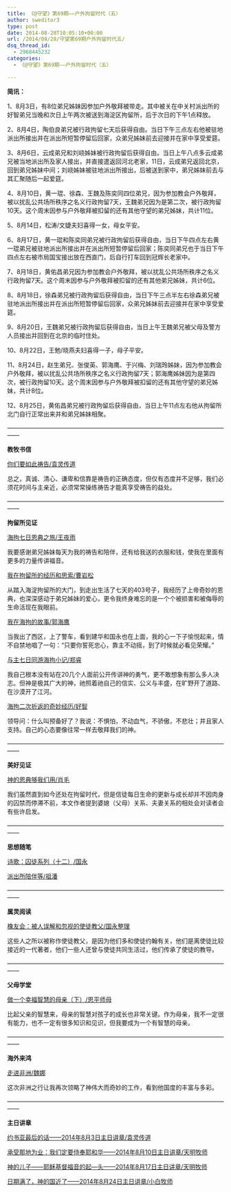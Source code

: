 ```yaml
---
title: 《@守望》第69期——户外拘留时代（五）
author: sweditor3
type: post
date: 2014-08-28T10:05:10+00:00
url: /2014/08/28/守望第69期户外拘留时代五/
dsq_thread_id:
  - 2968445232
categories:
  - 《@守望》第69期——户外拘留时代（五）

---
```

**简讯：**

1、8月3日，有8位弟兄姊妹因参加户外敬拜被带走。其中被关在中关村派出所的好智弟兄当晚和次日上午两次被送到海淀区拘留所，后于次日的下午1点释放。

2、8月4日，陶伯良弟兄被行政拘留七天后获得自由。当日下午三点左右他被驻地派出所接出并在派出所短暂停留后回家，众弟兄姊妹前去迎接并在家中享受爱筵。

3、8月6日，云成弟兄和刘峣姊妹被行政拘留后获得自由。当日上午八点多云成弟兄被当地派出所及家人接出，并直接遣返回河北老家，11日，云成弟兄返回北京，回到弟兄姊妹中间；刘峣姊妹被驻地派出所接出，后被送到家中，弟兄姊妹前去与其汇聚随后一起爱筵。

4、8月10日，黄一琨、徐森、王魏及陈奕同四位弟兄，因为参加教会户外敬拜，被以扰乱公共场所秩序之名义行政拘留7天，王魏弟兄因为是第二次，被行政拘留10天。这个周末因参与户外敬拜被扣留的还有其他守望的弟兄姊妹，共计11位。

5、8月14日，松涛/文婕夫妇喜得一女，母女平安。

6、8月17日，黄一琨和陈奕同弟兄被行政拘留后获得自由，当日下午四点左右黄一琨弟兄被驻地派出所接出并在派出所短暂停留后回家；陈奕同弟兄也于当日下午四点左右被市局国宝接出放在西直门，后自行打车回到冠辉长老家中。

7、8月18日，黄佑昌弟兄因为参加教会户外敬拜，被以扰乱公共场所秩序之名义行政拘留7天。这个周末因参与户外敬拜被扣留的还有其他弟兄姊妹，共计6位。
  
8、8月18日，徐森弟兄被行政拘留后获得自由，当日下午三点半左右徐森弟兄被驻地派出所接出并在派出所短暂停留后回家，众弟兄姊妹前去迎接并在家中享受爱筵。

9、8月20日，王魏弟兄被行政拘留后获得自由，当日上午王魏弟兄被父母及警方人员接出并回到在北京的临时住处。

10、8月22日，王勉/晓燕夫妇喜得一子，母子平安。

11、8月24日，赵生弟兄、张俊英、郭海鹰、于兴梅、刘瑞玲姊妹，因为参加教会户外敬拜，被以扰乱公共场所秩序之名义行政拘留7天；郭海鹰姊妹因为是第四次，被行政拘留10天。这个周末因参与户外敬拜被扣留的还有其他守望的弟兄姊妹，共计8位。

12、8月25日，黄佑昌弟兄被行政拘留后获得自由，当日上午11点左右他从拘留所北门自行正常出来并和弟兄姊妹相聚。

——————————————————————————————————————
  
**教牧书信**

[你们要如此祷告/袁灵传道][1]
  
总之，真诚、清心、谦卑和信靠是祷告的正确态度，但仅有态度并不足够，我们必须花时间与主亲近，必须常常操练祷告才能真享受祷告的益处。

——————————————————————————————————————

**拘留所见证**

[海拘七日恩典之旅/王夜雨][2]
  
我要感谢弟兄姊妹每天为我的祷告和陪伴，还有给我送的衣服和钱，使我在里面有更多的力量传讲福音。

[我在拘留所的经历和思索/曹岩松][3]
  
从踏入海淀拘留所的大门，到走出生活了七天的403号子，我经历了上帝奇妙的恩典，也深深感动于弟兄姊妹的爱心，更令我终身难忘的是一个个被损害和被侮辱的生命活现在我眼前。

[我在海拘的故事/郭海鹰][4]
  
当我出了西区，上了警车，看到建华和国永也在上面，我的心一下子愉悦起来，情不自禁地唱了一句：“只要你誓死忠心，靠主不动摇，到了时候就必看见荣耀。”

[与主七日同游海拘小记/郑睿][5]
  
我自己根本没有站在20几个人面前公开传讲神的勇气，更不敢想象有那么多人决志。但神是极其广大的神，祂照着祂自己的信实、公义与丰盛，在旷野开了道路、在沙漠开了江河。

[海拘二次折返的奇妙经历/好智][6]
  
领导问：什么叫预备好了？我说：不惧怕，不动血气，不骄傲，不悲壮；并且家人支持。自己的心态要像往常一样去敬拜我们的神。

——————————————————————————————————————

**美好见证**

[神的恩典够我们用/肖毛][7]
  
我们虽然直到如今还处在拘留时代，但是信徒每日生命的更新与成长却并不因肉身的囚禁而停滞不前，本文作者提到婆媳（父母）关系、夫妻关系的相处会对读者会有些许启发。

——————————————————————————————————————

**思想随笔**

[诗歌：囚徒系列（十二）/国永][8]
  
[派出所陪伴等/祖潘][9]

——————————————————————————————————————

**属灵阅读**

[橡友会：被人误解和忽视的使徒教父/国永整理][10]
  
这些人之所以被称作使徒教父，是因为他们多和使徒约翰有关，他们是离使徒比较接近的一代著者，他们一些人还曾与使徒共同生活过，他们传承了使徒的教导。

——————————————————————————————————————

**父母学堂**

[做一个幸福智慧的母亲（下）/恩平师母][11]
  
比起父亲的智慧来，母亲的智慧对孩子的成长也非常关键。作为母亲，我不一定很有能力，也不一定有很多知识和见识，但我要成为一个有智慧的母亲。

——————————————————————————————————————

**海外来鸿**
  
[走进非洲/魏娜][12]
  
这次非洲之行让我再次领略了神伟大而奇妙的工作，看到他国度的丰富与多彩。

——————————————————————————————————————

**主日讲章**
  
[约书亚最后的话——2014年8月3日主日讲章/袁灵传道][13]
  
[承受那地为业：我们定要侍奉耶和华——2014年8月10日主日讲章/天明牧师][14]
  
[神的儿子——耶稣基督福音的起&#8212;头——2014年8月17日主日讲章/天明牧师][15]
  
[日期满了，神的国近了——2014年8月24日主日讲章/小白牧师][16]

 [1]: /2014/08/28/你们要如此祷告文袁灵传道/
 [2]: /2014/08/28/海拘七日恩典之旅文王夜雨/
 [3]: /2014/08/28/我在拘留所的经历和思索文曹岩松/
 [4]: /2014/08/28/我在海拘的故事文郭海鹰/
 [5]: /2014/08/28/与主七日同游海拘小记文睿睿/
 [6]: /2014/08/28/海拘二次折返的奇妙经历文张好智/
 [7]: /2014/08/28/神的恩典够我们用文肖毛/
 [8]: /2014/08/28/囚徒十二文国永/
 [9]: /2014/08/28/派出所陪伴文祖潘/
 [10]: /2014/08/28/橡友会被人误解和忽视的使徒教父/
 [11]: /2014/08/28/做一个幸福智慧的母亲下文恩平/
 [12]: /2014/08/28/走进非洲文魏娜/
 [13]: /2014/08/02/约书亚最后的话2014年8月3日主日讲章晓峰牧师/
 [14]: /2014/08/09/承受那地为业我们定要侍奉耶和华2014年8月10日/
 [15]: /2014/08/16/神的儿子耶稣基督福音的起头2014年8月17日主/
 [16]: /2014/08/23/日期满了神的国近了/